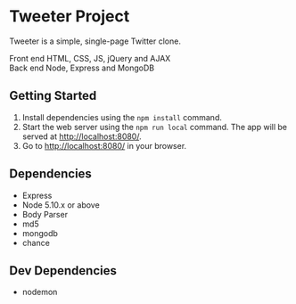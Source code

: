 # Tweeter Project

Tweeter is a simple, single-page Twitter clone.

Front end HTML, CSS, JS, jQuery and AJAX  
Back end Node, Express and MongoDB 

## Getting Started


1. Install dependencies using the `npm install` command.
2. Start the web server using the `npm run local` command. The app will be served at <http://localhost:8080/>.
3. Go to <http://localhost:8080/> in your browser.

## Dependencies

- Express
- Node 5.10.x or above
- Body Parser
- md5
- mongodb
- chance

## Dev Dependencies
- nodemon

